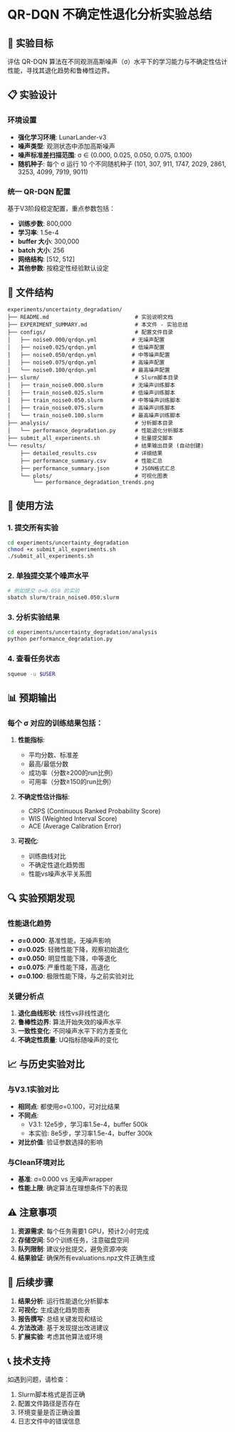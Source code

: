 # QR-DQN 不确定性退化分析实验总结

## 🎯 实验目标
评估 QR-DQN 算法在不同观测高斯噪声（σ）水平下的学习能力与不确定性估计性能，寻找其退化趋势和鲁棒性边界。

## 📋 实验设计

### 环境设置
- **强化学习环境**: LunarLander-v3
- **噪声类型**: 观测状态中添加高斯噪声
- **噪声标准差扫描范围**: σ ∈ {0.000, 0.025, 0.050, 0.075, 0.100}
- **随机种子**: 每个 σ 运行 10 个不同随机种子 (101, 307, 911, 1747, 2029, 2861, 3253, 4099, 7919, 9011)

### 统一 QR-DQN 配置
基于V3阶段稳定配置，重点参数包括：
- **训练步数**: 800,000
- **学习率**: 1.5e-4
- **buffer 大小**: 300,000
- **batch 大小**: 256
- **网络结构**: [512, 512]
- **其他参数**: 按稳定性经验默认设定

## 📁 文件结构
```
experiments/uncertainty_degradation/
├── README.md                           # 实验说明文档
├── EXPERIMENT_SUMMARY.md               # 本文件 - 实验总结
├── configs/                            # 配置文件目录
│   ├── noise0.000/qrdqn.yml           # 无噪声配置
│   ├── noise0.025/qrdqn.yml           # 低噪声配置
│   ├── noise0.050/qrdqn.yml           # 中等噪声配置
│   ├── noise0.075/qrdqn.yml           # 高噪声配置
│   └── noise0.100/qrdqn.yml           # 最高噪声配置
├── slurm/                              # Slurm脚本目录
│   ├── train_noise0.000.slurm         # 无噪声训练脚本
│   ├── train_noise0.025.slurm         # 低噪声训练脚本
│   ├── train_noise0.050.slurm         # 中等噪声训练脚本
│   ├── train_noise0.075.slurm         # 高噪声训练脚本
│   └── train_noise0.100.slurm         # 最高噪声训练脚本
├── analysis/                           # 分析脚本目录
│   └── performance_degradation.py      # 性能退化分析脚本
├── submit_all_experiments.sh           # 批量提交脚本
└── results/                            # 结果输出目录 (自动创建)
    ├── detailed_results.csv            # 详细结果
    ├── performance_summary.csv         # 性能汇总
    ├── performance_summary.json        # JSON格式汇总
    └── plots/                          # 可视化图表
        └── performance_degradation_trends.png
```

## 🚀 使用方法

### 1. 提交所有实验
```bash
cd experiments/uncertainty_degradation
chmod +x submit_all_experiments.sh
./submit_all_experiments.sh
```

### 2. 单独提交某个噪声水平
```bash
# 例如提交 σ=0.050 的实验
sbatch slurm/train_noise0.050.slurm
```

### 3. 分析实验结果
```bash
cd experiments/uncertainty_degradation/analysis
python performance_degradation.py
```

### 4. 查看任务状态
```bash
squeue -u $USER
```

## 📊 预期输出

### 每个 σ 对应的训练结果包括：
1. **性能指标**:
   - 平均分数、标准差
   - 最高/最低分数
   - 成功率（分数≥200的run比例）
   - 可用率（分数≥150的run比例）

2. **不确定性估计指标**:
   - CRPS (Continuous Ranked Probability Score)
   - WIS (Weighted Interval Score)
   - ACE (Average Calibration Error)

3. **可视化**:
   - 训练曲线对比
   - 不确定性退化趋势图
   - 性能vs噪声水平关系图

## 🔍 实验预期发现

### 性能退化趋势
- **σ=0.000**: 基准性能，无噪声影响
- **σ=0.025**: 轻微性能下降，观察初始退化
- **σ=0.050**: 明显性能下降，中等退化
- **σ=0.075**: 严重性能下降，高退化
- **σ=0.100**: 极限性能下降，与之前实验对比

### 关键分析点
1. **退化曲线形状**: 线性vs非线性退化
2. **鲁棒性边界**: 算法开始失效的噪声水平
3. **一致性变化**: 不同噪声水平下的方差变化
4. **不确定性质量**: UQ指标随噪声的变化

## 📈 与历史实验对比

### 与V3.1实验对比
- **相同点**: 都使用σ=0.100，可对比结果
- **不同点**: 
  - V3.1: 12e5步，学习率1.5e-4，buffer 500k
  - 本实验: 8e5步，学习率1.5e-4，buffer 300k
- **对比价值**: 验证参数选择的影响

### 与Clean环境对比
- **基准**: σ=0.000 vs 无噪声wrapper
- **性能上限**: 确定算法在理想条件下的表现

## ⚠️ 注意事项

1. **资源需求**: 每个任务需要1 GPU，预计2小时完成
2. **存储空间**: 50个训练任务，注意磁盘空间
3. **队列限制**: 建议分批提交，避免资源冲突
4. **结果验证**: 确保所有evaluations.npz文件正确生成

## 🔄 后续步骤

1. **结果分析**: 运行性能退化分析脚本
2. **可视化**: 生成退化趋势图表
3. **报告撰写**: 总结关键发现和结论
4. **方法改进**: 基于发现提出改进建议
5. **扩展实验**: 考虑其他算法或环境

## 📞 技术支持

如遇到问题，请检查：
1. Slurm脚本格式是否正确
2. 配置文件路径是否存在
3. 环境变量是否正确设置
4. 日志文件中的错误信息 